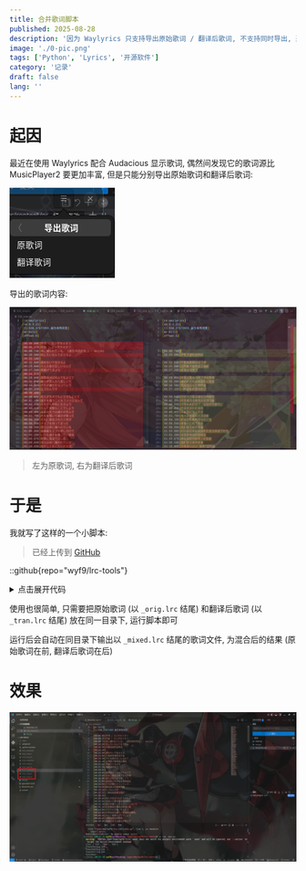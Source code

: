 ```yaml
---
title: 合并歌词脚本
published: 2025-08-28
description: '因为 Waylyrics 只支持导出原始歌词 / 翻译后歌词, 不支持同时导出, 遂用 Python + pylrc 写了一个合并歌词的小脚本'
image: './0-pic.png'
tags: ['Python', 'Lyrics', '开源软件']
category: '记录'
draft: false 
lang: ''
---
```


# 起因

最近在使用 Waylyrics 配合 Audacious 显示歌词, 偶然间发现它的歌词源比 MusicPlayer2 要更加丰富, 但是只能分别导出原始歌词和翻译后歌词:

![](./1-waylyrics.png)

导出的歌词内容:

![](./2-compare.png)

> 左为原歌词, 右为翻译后歌词

# 于是

我就写了这样的一个小脚本:

> 已经上传到 [GitHub](https://github.com/wyf9/lrc-tools/blob/main/mix_lyrics/main.py)

::github{repo="wyf9/lrc-tools"}

<details>
<summary>点击展开代码</summary>

```py
import pylrc
from pylrc.classes import Lyrics, LyricLine
import os


def load_lrc(fname: str) -> Lyrics:
    with open(fname, 'r', encoding='utf-8') as f:
        lrcstr = ''.join(f.readlines())
        return pylrc.parse(lrcstr)


def get_lst() -> list[str]:
    lst = []
    filelst = os.listdir('.')
    for fname in filelst:
        if fname.endswith('_orig.lrc'):
            if fname[:-9] + '_tran.lrc' in filelst:
                lst.append(fname[:-9])
    return lst

def ms_to_tag(line: LyricLine) -> str:
    return f'{line.minutes:02d}:{line.seconds:02d}.{line.milliseconds:03d}'

def find_match(lyrics: Lyrics, time: str | LyricLine) -> LyricLine | None:
    if isinstance(time, LyricLine):
        time = ms_to_tag(time)
    for i in range(len(lyrics)):
        if ms_to_tag(lyrics[i]) == time and lyrics[i].text != '':
            return lyrics[i]
    return None

def transfer(fname: str) -> None:
    orig = load_lrc(f'{fname}_orig.lrc')
    tran = load_lrc(f'{fname}_tran.lrc')
    mixed = load_lrc(f'{fname}_orig.lrc')

    mixed.clear()

    i = 0
    while i < len(orig):
        try:
            mixed.append(orig[i])
            match = find_match(tran, orig[i])
            if match:
                mixed.append(match)
        except IndexError:
            pass
        i += 1
    result = mixed.toLRC()
    with open(f'{fname}_mixed.lrc', 'w', encoding='utf-8') as f:
        f.write(result)


if __name__ == '__main__':
    lst = get_lst()
    print(f'List: {lst}')
    for i in lst:
        print(f'Transferring {i}...')
        transfer(i)
    print('Finished!')
```

</details>

使用也很简单, 只需要把原始歌词 (以 `_orig.lrc` 结尾) 和翻译后歌词 (以 `_tran.lrc` 结尾) 放在同一目录下, 运行脚本即可

运行后会自动在同目录下输出以 `_mixed.lrc` 结尾的歌词文件, 为混合后的结果 (原始歌词在前, 翻译后歌词在后)

# 效果

![](./3-result.png)
